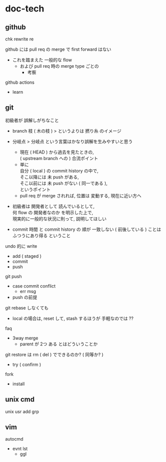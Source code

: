 
# doc-tech


## github

chk rewrite re

github には pull req の merge で first forward はない
- これを踏まえた 一般的な flow
  - および pull req 時の merge type ごとの
    - 考察

github actions
- learn


## git

初級者が 誤解しがちなこと
- branch 枝 ( 木の枝 ) > というよりは 撚り糸 のイメージ
- 分岐点 > 分岐点 という言葉はかなり誤解を生みやすいと思う  
  - 現在 ( HEAD ) から過去を見たときの,  
    ( upstream branch への ) 合流ポイント
  - 単に  
    自分 ( local ) の commit history の中で,  
    そこ以降には 未 push がある,  
    そこ以前には 未 push がない ( 同一である ),  
    というポイント
  - pull req が merge されれば, 位置は 変動する, 現在に近い方へ

- 初級者は 開発者として 読んでいるとして,  
  何 flow の 開発者なのか を明示した上で,  
  現実的に一般的な状況に則って, 説明してほしい

- commit 時間 と commit history の 順が 一致しない ( 前後している ) ことは  
  ふつうにあり得る ということ


undo 的に write
- add ( staged )
- commit
- push

git push
- case commit conflict
  - err msg
- push の前提


git rebase しなくても
- local の場合は, reset して, stash するほうが 手軽なのでは ??


faq
- 3way merge
  - parent が 2つ ある とはどういうことか


git restore は rm ( del ) でできるのか? ( 同等か? )
- try ( confirm )


fork
- install


## unix cmd

unix usr add grp


## vim

autocmd
- evnt lst
  - ggl


